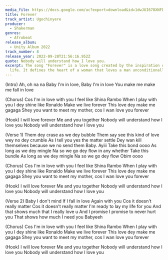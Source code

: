 ```yaml
---
media_file: https://docs.google.com/uc?export=download&id=1dwJUI678XNFDuTNf9gf0Pr0VNSEJlj9v
title: Forever
track_artist: Ugochinyere
producer:
  - Shakerman
genres:
  - Afrobeat
release_album:
  - Unity Album 2022
track_number: 8
release_year: 2022-09-28T21:56:16.952Z
quote: Nobody will understand how I love you.
excerpt: The song "Forever" is a love song created by the inspiration of my love
  life. It defines the heart of a woman that loves a man unconditionally.
---
```

(Intro)
Ah, oh na na
Baby I'm in love, Baby I'm in love
You make me make me fall in love



(Chorus)
Cos I'm in love with you I feel like Shina Rambo
When I play with you I dey shine like Ronaldo
Make we live forever
This love dey make me gagaga
Shey you want to meet my mother, cos I wan love you forever



(Hook)
I will love forever
Me and you together
Nobody will understand how I love you
Nobody will understand how I love you



(Verse 1)
Them dey crase as we dey bubble
Them say see this kind of love wey no dey crumble
As I tell you yes the matter settle
Dey wan kill themselves because we no send them
Baby. Ayiii
Take this bond oooo
As long as we dey mingle 
Na so we go dey flow in any whether
Take this bundle
As long as we dey mingle
Na so we go dey flow
Obim oooo



(Chorus)
Cos I'm in love with you I feel like Shina Rambo
When I play with you I dey shine like Ronaldo
Make we live forever
This love dey make me gagaga
Shey you want to meet my mother, cos I wan love you forever



(Hook)
I will love forever
Me and you together
Nobody will understand how I love you
Nobody will understand how I love you



(Verse 2)
Baby I don't mind
If I fall in love
Again with you
Cos it doesn't really matter
Cos it doesn't really matter
I'm ready to lay my life for you
And that shows much that I really love u
And I promise
I promise to never hurt you 
That shows how much I need you
Babyeeh



(Chorus)
Cos I'm in love with you I feel like Shina Rambo
When I play with you I dey shine like Ronaldo
Make we live forever
This love dey make me gagaga
Shey you want to meet my mother, cos I wan love you forever



(Hook)
I will love forever
Me and you together
Nobody will understand how I love you
Nobody will understand how I love you

